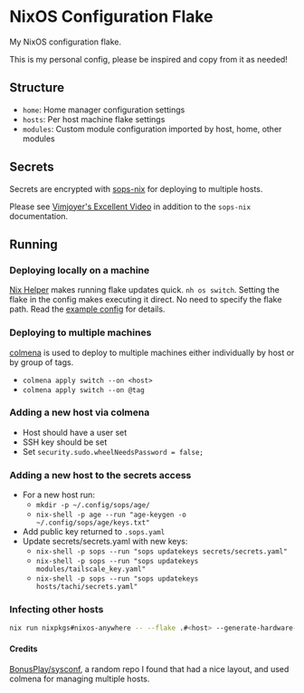 # NixOS Configuration Flake

My NixOS configuration flake.

This is my personal config, please be inspired and copy from it as needed!

## Structure

- `home`: Home manager configuration settings
- `hosts`: Per host machine flake settings
- `modules`: Custom module configuration imported by host, home, other modules

## Secrets

Secrets are encrypted with [sops-nix](https://github.com/Mic92/sops-nix) for deploying to multiple hosts.

Please see [Vimjoyer's Excellent Video](https://www.youtube.com/watch?v=G5f6GC7SnhU) in addition to the `sops-nix` documentation.

## Running

### Deploying locally on a machine

[Nix Helper](https://github.com/viperML/nh) makes running flake updates quick. `nh os switch`. Setting the flake in the config makes executing it direct. No need to specify the flake path. Read the [example config](https://github.com/viperML/nh?tab=readme-ov-file#nixos-module) for details.

### Deploying to multiple machines

[colmena](https://github.com/zhaofengli/colmena) is used to deploy to multiple machines either individually by host or by group of tags.

- `colmena apply switch --on <host>`
- `colmena apply switch --on @tag`

### Adding a new host via colmena

- Host should have a user set
- SSH key should be set
- Set `security.sudo.wheelNeedsPassword = false;`

### Adding a new host to the secrets access

- For a new host run:  
  - `mkdir -p ~/.config/sops/age/`
  - `nix-shell -p age --run "age-keygen -o ~/.config/sops/age/keys.txt"`
- Add public key returned to `.sops.yaml`
- Update secrets/secrets.yaml with new keys:  
  - `nix-shell -p sops --run "sops updatekeys secrets/secrets.yaml"`
  - `nix-shell -p sops --run "sops updatekeys modules/tailscale_key.yaml"`
  - `nix-shell -p sops --run "sops updatekeys hosts/tachi/secrets.yaml"`

### Infecting other hosts

```bash
nix run nixpkgs#nixos-anywhere -- --flake .#<host> --generate-hardware-config nixos-generate-config ./hosts/<hosts>/hardware-configuration.nix --build-on-remote root@<ip>
```

#### Credits

[BonusPlay/sysconf](https://github.com/BonusPlay/sysconf), a random repo I found that had a nice layout, and used colmena for managing multiple hosts.
